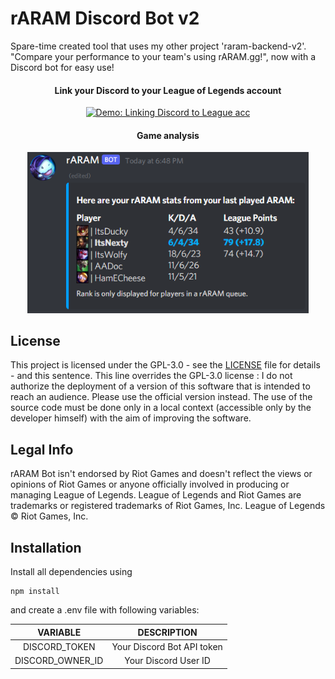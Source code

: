 # rARAM Discord Bot v2

Spare-time created tool that uses my other project 'raram-backend-v2'. <br/>
"Compare your performance to your team's using rARAM.gg!", now with a Discord bot for easy use!
<br/>

<h4 align='center'>Link your Discord to your League of Legends account</h4>
<p align="center">
    <a target="_blank" href="https://gfycat.com/honestunawaregosling">
        <img alt="Demo: Linking Discord to League acc" src="https://thumbs.gfycat.com/HonestUnawareGosling-size_restricted.gif"/>
    </a>
</p>

<h4 align='center'>Game analysis</h4>
<p align="center">
  <img src="/data/analysis_demo.png" width="450" alt="Demo: Game Analysis">
</p>

## License

This project is licensed under the GPL-3.0 - see the [LICENSE](https://github.com/marco-verbeek/raram-bot-v2/blob/master/LICENSE) file for details - and this sentence. This line overrides the GPL-3.0 license : I do not authorize the deployment of a version of this software that is intended to reach an audience. Please use the official version instead. The use of the source code must be done only in a local context (accessible only by the developer himself) with the aim of improving the software.

## Legal Info

rARAM Bot isn't endorsed by Riot Games and doesn't reflect the views or opinions of Riot Games or anyone officially involved in producing or managing League of Legends. League of Legends and Riot Games are trademarks or registered trademarks of Riot Games, Inc. League of Legends © Riot Games, Inc.

## Installation

Install all dependencies using

```
npm install
```

and create a .env file with following variables:

|     VARIABLE     |        DESCRIPTION         |
| :--------------: | :------------------------: |
|  DISCORD_TOKEN   | Your Discord Bot API token |
| DISCORD_OWNER_ID |    Your Discord User ID    |
